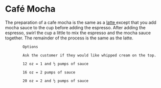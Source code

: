 # Café Mocha

The preparation of a cafe mocha is the same as a [latte ](cafe-latte.md)except that you add mocha sauce to the cup before adding the espresso. After adding the espresso, swirl the cup a little to mix the espresso and the mocha sauce together. The remainder of the process is the same as the latte.

            Options

            Ask the customer if they would like whipped cream on the top.

            12 oz = 1 and ½ pumps of sauce

            16 oz = 2 pumps of sauce

            20 oz = 2 and ½ pumps of sauce


